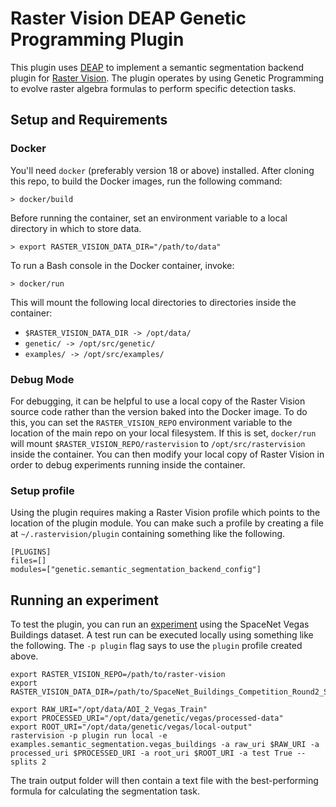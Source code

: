 # Raster Vision DEAP Genetic Programming Plugin

This plugin uses [DEAP](https://github.com/deap/deap) to implement a semantic segmentation backend plugin for [Raster Vision](https://rastervision.io/). The plugin operates by using Genetic Programming to evolve raster algebra formulas to perform specific detection tasks.

## Setup and Requirements

### Docker
You'll need `docker` (preferably version 18 or above) installed. After cloning this repo, to build the Docker images, run the following command:

```shell
> docker/build
```

Before running the container, set an environment variable to a local directory in which to store data.
```shell
> export RASTER_VISION_DATA_DIR="/path/to/data"
```
To run a Bash console in the Docker container, invoke:
```shell
> docker/run
```
This will mount the following local directories to directories inside the container:
* `$RASTER_VISION_DATA_DIR -> /opt/data/`
* `genetic/ -> /opt/src/genetic/`
* `examples/ -> /opt/src/examples/`

### Debug Mode

For debugging, it can be helpful to use a local copy of the Raster Vision source code rather than the version baked into the Docker image. To do this, you can set the `RASTER_VISION_REPO` environment variable to the location of the main repo on your local filesystem. If this is set, `docker/run` will mount `$RASTER_VISION_REPO/rastervision` to `/opt/src/rastervision` inside the container. You can then modify your local copy of Raster Vision in order to debug experiments running inside the container.

### Setup profile

Using the plugin requires making a Raster Vision profile which points to the location of the plugin module. You can make such a profile by creating a file at `~/.rastervision/plugin` containing something like the following.

```
[PLUGINS]
files=[]
modules=["genetic.semantic_segmentation_backend_config"]
```

## Running an experiment

To test the plugin, you can run an [experiment](examples/vegas.py) using the SpaceNet Vegas Buildings dataset. A test run can be executed locally using something like the following. The `-p plugin` flag says to use the `plugin` profile created above.

```
export RASTER_VISION_REPO=/path/to/raster-vision
export RASTER_VISION_DATA_DIR=/path/to/SpaceNet_Buildings_Competition_Round2_Sample
```
```
export RAW_URI="/opt/data/AOI_2_Vegas_Train"
export PROCESSED_URI="/opt/data/genetic/vegas/processed-data"
export ROOT_URI="/opt/data/genetic/vegas/local-output"
rastervision -p plugin run local -e examples.semantic_segmentation.vegas_buildings -a raw_uri $RAW_URI -a processed_uri $PROCESSED_URI -a root_uri $ROOT_URI -a test True --splits 2
```

The train output folder will then contain a text file with the best-performing formula for calculating the segmentation task.
